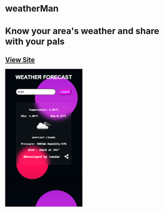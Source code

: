 # weatherMan
# Know your area's weather and share with your pals
## [View Site](https://sundar-2000.github.io/weatherapp)
<p>
<img src="preview.PNG" width="250" margin="20"> 
</p>
